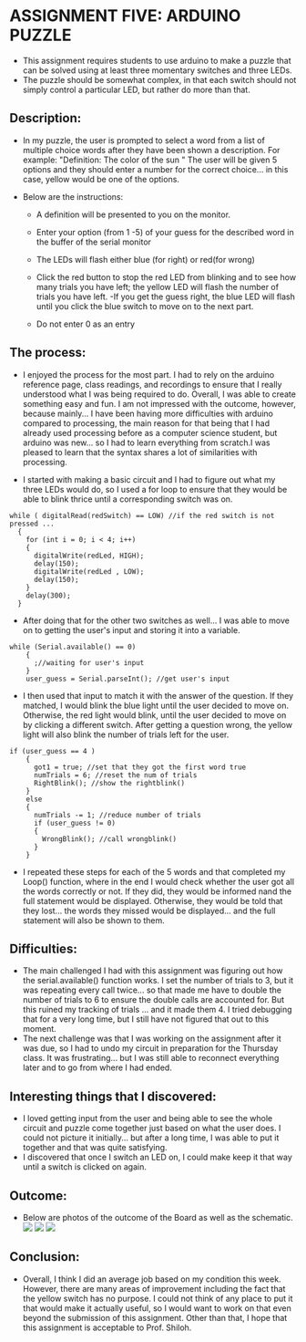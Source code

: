 # ASSIGNMENT FIVE: ARDUINO PUZZLE
- This assignment requires students to use arduino to make a puzzle that can be solved using at least three momentary switches and three LEDs.
- The puzzle should be somewhat complex, in that each switch should not simply control a particular LED, but rather do more than that.

## Description:
- In my puzzle, the user is prompted to select a word from a list of multiple choice words after they have been shown a description. For example:
    "Definition: The color of the sun "
    The user will be given 5 options and they should enter a number for the correct choice... in this case, yellow would be one of the options.

- Below are the instructions:
   - A definition will be presented to you on the monitor.
   - Enter your option (from 1 -5) of your guess for the described word in the buffer of the serial monitor
   - The LEDs will flash either blue (for right) or red(for wrong)
   - Click the red button to stop the red LED from blinking and to see how many trials you have left; the yellow LED will flash the number of trials you have left.
   -If you get the guess right, the blue LED will flash until you click the blue switch to move on to the next part.

   - Do not enter 0 as an entry

## The process:
- I enjoyed the process for the most part. I had to rely on the arduino reference page, class readings, and recordings to ensure that I really understood what I was being required to do. Overall, I was able to create something easy and fun. I am not impressed with the outcome, however, because mainly... I have been having more difficulties with arduino compared to processing, the main reason for that being that I had already used processing before as a computer science student, but arduino was new... so I had to learn everything from scratch.I was pleased to learn that the syntax shares a lot of similarities with processing.

- I started with making a basic circuit and I had to figure out what my three LEDs would do, so I used a for loop to ensure that they would be able to blink thrice until a corresponding switch was on.

```Arduino
while ( digitalRead(redSwitch) == LOW) //if the red switch is not pressed ... 
  {
    for (int i = 0; i < 4; i++)
    {
      digitalWrite(redLed, HIGH);
      delay(150);
      digitalWrite(redLed , LOW);
      delay(150);
    }
    delay(300);
  }
```

- After doing that for the other two switches as well... I was able to move on to getting the user's input and storing it into a variable.
```Arduino
while (Serial.available() == 0)
    {
      ;//waiting for user's input
    }
    user_guess = Serial.parseInt(); //get user's input
```

- I then used that input to match it with the answer of the question. If they matched, I would blink the blue light until the user decided to move on. Otherwise, the red light would blink, until the user decided to move on by clicking a different switch. After getting a question wrong, the yellow light will also blink the number of trials left for the user. 

```Arduino
if (user_guess == 4 ) 
    {
      got1 = true; //set that they got the first word true
      numTrials = 6; //reset the num of trials
      RightBlink(); //show the rightblink()
    }
    else 
    {
      numTrials -= 1; //reduce number of trials
      if (user_guess != 0)
      {
        WrongBlink(); //call wrongblink()
      }
    }

```

- I repeated these steps for each of the 5 words and that completed my Loop() function, where in the end I would check whether the user got all the words correctly or not. If they did, they would be informed nand the full statement would be displayed. Otherwise, they would be told that they lost... the words they missed would be displayed... and the full statement will also be shown to them.

## Difficulties:
- The main challenged I had with this assignment was figuring out how the serial.available() function works. I set the number of trials to 3, but it was repeating every call twice... so that made me have to double the number of trials to 6 to ensure the double calls are accounted for. But this ruined my tracking of trials ... and it made them 4. I tried debugging that for a very long time, but I still have not figured that out to this moment.
- The next challenge was that I was working on the assignment after it was due, so I had to undo my circuit in preparation for the Thursday class. It was frustrating... but I was still able to reconnect everything later and to go from where I had ended. 

## Interesting things that I discovered:
- I loved getting input from the user and being able to see the whole circuit and puzzle come together just based on what the user does. I could not picture it initially... but after a long time, I was able to put it together and that was quite satisfying.
- I discovered that once I switch an LED on, I could make keep it that way until a switch is clicked on again.

## Outcome:
- Below are photos of the outcome of the Board as well as the schematic.
![](Media/4388.jpg)
![](Media/73669.jpg)
![](Media/87675.jpg)

## Conclusion:
- Overall, I think I did an average job based on my condition this week. However, there are many areas of improvement including the fact that the yellow switch has no purpose. I could not think of any place to put it that would make it actually useful, so I would want to work on that even beyond the submission of this assignment. Other than that, I hope that this assignment is acceptable to Prof. Shiloh.
